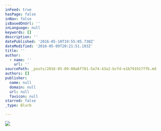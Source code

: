 ```yaml
---
inFeed: true
hasPage: false
inNav: false
isBasedOnUrl: ''
inLanguage: null
keywords: []
description: ''
datePublished: '2016-05-10T19:55:05.730Z'
dateModified: '2016-05-09T20:21:51.103Z'
title: ''
author:
  - name: ''
    url: ''
sourcePath: _posts/2016-05-09-00a6f701-5a74-43a2-bcfd-e1b791917ffb.md
authors: []
publisher:
  name: null
  domain: null
  url: null
  favicon: null
starred: false
_type: Blurb

---
```

![](https://s3-us-west-2.amazonaws.com/the-grid-img/p/2f9e2ef7b3ec087ceda107c7225a9371ada9a0e9.jpg)